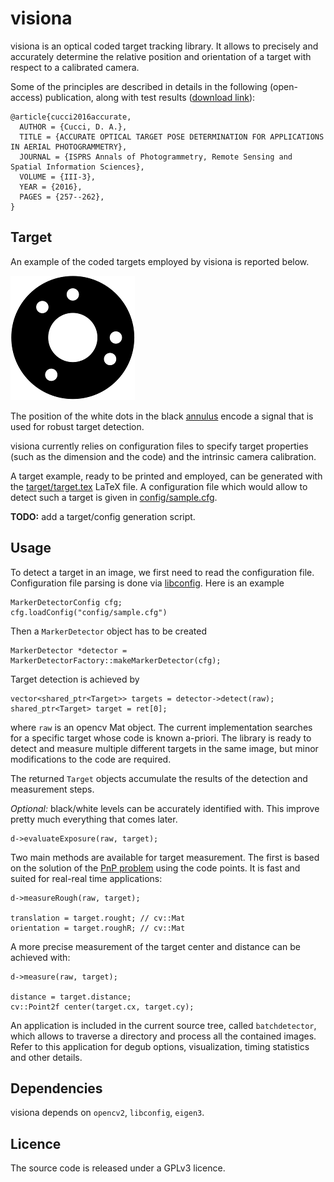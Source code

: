 # visiona
visiona is an optical coded target tracking library. It allows to precisely and accurately determine the relative position and orientation of a target with respect to a calibrated camera. 

Some of the principles are described in details in the following (open-access) publication, along with test results ([download link](http://www.isprs-ann-photogramm-remote-sens-spatial-inf-sci.net/III-3/257/2016/isprs-annals-III-3-257-2016.pdf)):

    @article{cucci2016accurate,
      AUTHOR = {Cucci, D. A.},
      TITLE = {ACCURATE OPTICAL TARGET POSE DETERMINATION FOR APPLICATIONS IN AERIAL PHOTOGRAMMETRY},
      JOURNAL = {ISPRS Annals of Photogrammetry, Remote Sensing and Spatial Information Sciences},
      VOLUME = {III-3},
      YEAR = {2016},
      PAGES = {257--262},
    }

## Target

An example of the coded targets employed by visiona is reported below.

![concentric circle coded target used by visiona](target/target_raster.png)

The position of the white dots in the black [annulus](https://en.wikipedia.org/wiki/Annulus_(mathematics)) encode a signal that is used for robust target detection.

visiona currently relies on configuration files to specify target properties (such as the dimension and the code) and the intrinsic camera calibration. 

A target example, ready to be printed and employed, can be generated with the [target/target.tex](target/target.tex) LaTeX file. A configuration file which would allow to detect such a target is given in [config/sample.cfg](config/sample.cfg).

**TODO:** add a target/config generation script.

## Usage

To detect a target in an image, we first need to read the configuration file. Configuration file parsing is done via [libconfig](http://www.hyperrealm.com/libconfig ). Here is an example

	MarkerDetectorConfig cfg;
	cfg.loadConfig("config/sample.cfg")

Then a `MarkerDetector` object has to be created 

	MarkerDetector *detector = MarkerDetectorFactory::makeMarkerDetector(cfg);

Target detection is achieved by

    vector<shared_ptr<Target>> targets = detector->detect(raw);
    shared_ptr<Target> target = ret[0];

where `raw` is an opencv Mat object. The current implementation searches for a specific target whose code is known a-priori. The library is ready to detect and measure multiple different targets in the same image, but minor modifications to the code are required.


The returned `Target` objects accumulate the results of the detection and measurement steps.

*Optional:* black/white levels can be accurately identified with. This improve pretty much everything that comes later.

	d->evaluateExposure(raw, target);

Two main methods are available for target measurement. The first is based on the solution of the [PnP problem](https://en.wikipedia.org/wiki/Perspective-n-Point) using the code points. It is fast and suited for real-real time applications:

	d->measureRough(raw, target);

	translation = target.rought; // cv::Mat
	orientation = target.roughR; // cv::Mat

A more precise measurement of the target center and distance can be achieved with:

	d->measure(raw, target);

	distance = target.distance;
	cv::Point2f center(target.cx, target.cy);

An application is included in the current source tree, called `batchdetector`, which allows to traverse a directory and process all the contained images. Refer to this application for degub options, visualization, timing statistics and other details.

## Dependencies

visiona depends on `opencv2`, `libconfig`, `eigen3`.


## Licence

The source code is released under a GPLv3 licence.
